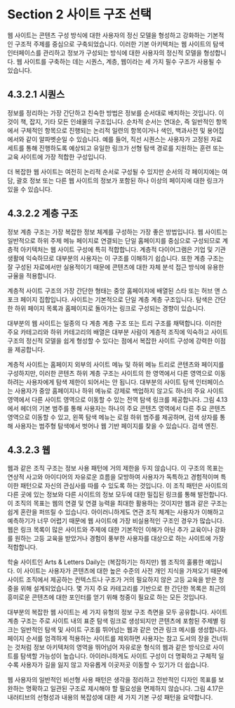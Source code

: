 # Section 2 사이트 구조 선택

웹 사이트는 콘텐츠 구성 방식에 대한 사용자의 정신 모델을 형성하고 강화하는 기본적인 구조적 주제를 중심으로 구축되었습니다. 이러한 기본 아키텍처는 웹 사이트의 탐색 인터페이스를 관리하고 정보가 구성되는 방식에 대한 사용자의 정신적 모델을 형성합니다. 웹 사이트를 구축하는 데는 시퀀스, 계층, 웹이라는 세 가지 필수 구조가 사용될 수 있습니다.

## 4.3.2.1 시퀀스

정보를 정리하는 가장 간단하고 친숙한 방법은 정보를 순서대로 배치하는 것입니다. 이것이 책, 잡지, 기타 모든 인쇄물의 구조입니다. 순차적 순서는 연대순, 즉 일반적인 항목에서 구체적인 항목으로 진행되는 논리적 일련의 항목이거나 색인, 백과사전 및 용어집에서와 같이 알파벳순일 수 있습니다. 예를 들어, 직선 시퀀스는 사용자가 고정된 자료 세트를 통해 진행하도록 예상되고 유일한 링크가 선형 탐색 경로를 지원하는 훈련 또는 교육 사이트에 가장 적합한 구성입니다.

더 복잡한 웹 사이트는 여전히 논리적 순서로 구성될 수 있지만 순서의 각 페이지에는 여담, 괄호 정보 또는 다른 웹 사이트의 정보가 포함된 하나 이상의 페이지에 대한 링크가 있을 수 있습니다.

## 4.3.2.2 계층 구조

정보 계층 구조는 가장 복잡한 정보 체계를 구성하는 가장 좋은 방법입니다. 웹 사이트는 일반적으로 하위 주제 메뉴 페이지로 연결되는 단일 홈페이지를 중심으로 구성되므로 계층적 아키텍처는 웹 사이트 구성에 특히 적합합니다. 계층적 다이어그램은 기업 및 기관 생활에 익숙하므로 대부분의 사용자는 이 구조를 이해하기 쉽습니다. 또한 계층 구조는 잘 구성된 자료에서만 실용적이기 때문에 콘텐츠에 대한 자체 분석 접근 방식에 유용한 규율을 적용합니다.

계층적 사이트 구조의 가장 간단한 형태는 중앙 홈페이지에 배열된 스타 또는 허브 앤 스포크 페이지 집합입니다. 사이트는 기본적으로 단일 계층 계층 구조입니다. 탐색은 간단한 하위 페이지 목록과 홈페이지로 돌아가는 링크로 구성되는 경향이 있습니다.

대부분의 웹 사이트는 일종의 다 계층 계층 구조 또는 트리 구조를 채택합니다. 이러한 주요 카테고리와 하위 카테고리의 배열은 대부분 사람이 계층적 조직에 익숙하고 사이트 구조의 정신적 모델을 쉽게 형성할 수 있다는 점에서 복잡한 사이트 구성에 강력한 이점을 제공합니다.

계층적 사이트는 홈페이지 외부의 사이트 메뉴 및 하위 메뉴 트리로 콘텐츠와 페이지를 구성하지만, 이러한 콘텐츠 하위 계층 구조는 사이트의 한 영역에서 다른 영역으로 이동하려는 사용자에게 탐색 제한이 되어서는 안 됩니다. 대부분의 사이트 탐색 인터페이스는 사용자가 중앙 홈페이지나 하위 메뉴로 강제로 백업하지 않고도 하나의 주요 사이트 영역에서 다른 사이트 영역으로 이동할 수 있는 전역 탐색 링크를 제공합니다. 그림 4.13에서 헤더의 기본 범주를 통해 사용자는 하나의 주요 콘텐츠 영역에서 다른 주요 콘텐츠 영역으로 이동할 수 있고, 왼쪽 탐색 메뉴는 로컬 하위 범주를 제공하며, 검색 상자를 통해 사용자는 범주형 탐색에서 벗어나 웹 기반 페이지를 찾을 수 있습니다. 검색 엔진.

## 4.3.2.3 웹

웹과 같은 조직 구조는 정보 사용 패턴에 거의 제한을 두지 않습니다. 이 구조의 목표는 연상적 사고와 아이디어의 자유로운 흐름을 모방하여 사용자가 독특하고 경험적이며 특이한 패턴으로 자신의 관심사를 따를 수 있도록 하는 것입니다. 이 조직 패턴은 사이트의 다른 곳에 있는 정보와 다른 사이트의 정보 모두에 대한 밀집된 링크를 통해 발전합니다. 이 조직의 목표는 웹의 연결 및 연결 능력을 최대한 활용하는 것이지만 웹과 같은 구조는 쉽게 혼란을 퍼뜨릴 수 있습니다. 아이러니하게도 연관 조직 체계는 사용자가 이해하고 예측하기가 너무 어렵기 때문에 웹 사이트에 가장 비실용적인 구조인 경우가 많습니다. 웹은 링크 목록이 많은 사이트와 주제에 대한 기본적인 이해가 아닌 추가 교육이나 강화를 원하는 고등 교육을 받았거나 경험이 풍부한 사용자를 대상으로 하는 사이트에 가장 적합합니다.

학술 사이트인 Arts & Letters Daily는 (복잡하기는 하지만) 웹 조직의 훌륭한 예입니다. 이 사이트는 사용자가 콘텐츠에 대한 높은 수준의 사전 개인 지식을 가져오기 때문에 사이트 조직에서 제공하는 컨텍스트나 구조가 거의 필요하지 않은 고등 교육을 받은 청중을 위해 설계되었습니다. 몇 가지 주요 카테고리를 기반으로 한 간단한 목록은 최근의 흥미로운 콘텐츠에 대한 포인터를 얻기 위해 청중이 필요로 하는 모든 것입니다.

대부분의 복잡한 웹 사이트는 세 가지 유형의 정보 구조 측면을 모두 공유합니다. 사이트 계층 구조는 주로 사이트 내의 표준 탐색 링크로 생성되지만 콘텐츠에 포함된 주제별 링크는 일반적인 탐색 및 사이트 구조를 뛰어넘는 웹과 같은 연관 링크 메시를 생성합니다. 페이지 순서를 엄격하게 적용하는 사이트를 제외하면 사용자는 참고 도서의 장을 건너뛰는 것처럼 정보 아키텍처의 영역을 뛰어넘어 자유로운 형식의 웹과 같은 방식으로 사이트를 탐색할 가능성이 높습니다. 아이러니하게도 사이트 구성이 더 명확하고 구체적 일수록 사용자가 길을 잃지 않고 자유롭게 이곳저곳 이동할 수 있기가 더 쉽습니다.

웹 사용자의 일반적인 비선형 사용 패턴은 생각을 정리하고 전반적인 디자인 목표를 보완하는 명확하고 일관된 구조로 제시해야 할 필요성을 면제하지 않습니다. 그림 4.17은 내러티브의 선형성과 내용의 복잡성에 대한 세 가지 기본 구성 패턴을 요약합니다.
